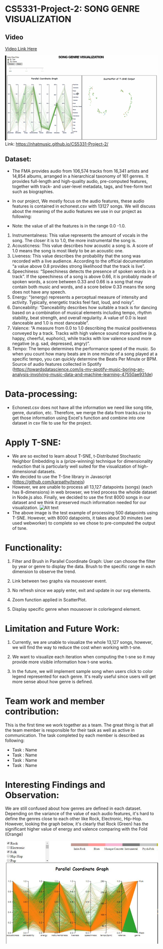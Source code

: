 # CS5331-Project-2: SONG GENRE VISUALIZATION

## Video
[Video Link Here](https://github.com/Nhatmusic/CS5331-Project-2/blob/master/Project%202%20Demo%20Video.mkv)

![Alt text](https://github.com/Nhatmusic/CS5331-Project-2/blob/master/Dataset/p2.Le.Nguyen.Sokolov.gif)
Link: https://nhatmusic.github.io/CS5331-Project-2/

## Dataset:
- The FMA provides audio from 106,574 tracks from 16,341 artists and 14,854 albums, arranged in a hierarchical taxonomy of 161 genres. It provides full-length and high-quality audio, pre-computed features, together with track- and user-level metadata, tags, and free-form text such as biographies.

- In our project, We mostly focus on the audio features, these audio features is contained in echonest.csv with 13127 songs. We will discuss about the meaning of the audio features we use in our project as following:

- Note: the value of all the features is in the range 0.0 -1.0.
1. Instrumentalness: This value represents the amount of vocals in the song. The closer it is to 1.0, the more instrumental the song is.
2. Acousticness: This value describes how acoustic a song is. A score of 1.0 means the song is most likely to be an acoustic one.
3. Liveness: This value describes the probability that the song was recorded with a live audience. According to the official documentation “a value above 0.8 provides strong likelihood that the track is live”.
4. Speechiness: “Speechiness detects the presence of spoken words in a track”. If the speechiness of a song is above 0.66, it is probably made of spoken words, a score between 0.33 and 0.66 is a song that may contain both music and words, and a score below 0.33 means the song does not have any speech.
5. Energy: “(energy) represents a perceptual measure of intensity and activity. Typically, energetic tracks feel fast, loud, and noisy”.
6. Danceability: “Danceability describes how suitable a track is for dancing based on a combination of musical elements including tempo, rhythm stability, beat strength, and overall regularity. A value of 0.0 is least danceable and 1.0 is most danceable”.
7. Valence: “A measure from 0.0 to 1.0 describing the musical positiveness conveyed by a track. Tracks with high valence sound more positive (e.g. happy, cheerful, euphoric), while tracks with low valence sound more negative (e.g. sad, depressed, angry)”.
8. Tempo: The tempo determines the performance speed of the music. So when you count how many beats are in one minute of a song played at a specific tempo, you can quickly determine the Beats Per Minute or BPM.
Source of audio features collected in Spotify (https://towardsdatascience.com/is-my-spotify-music-boring-an-analysis-involving-music-data-and-machine-learning-47550ae931de)

# Data-processing:
- Echonest.csv does not have all the information we need like song title, genre, duration, etc. Therefore, we merge the data from tracks.csv to get those information using Excel's function and combine into one dataset in csv file to use for the project.

# Apply T-SNE:
- We are so excited to learn about T-SNE, t-Distributed Stochastic Neighbor Embedding is a (prize-winning) technique for dimensionality reduction that is particularly well suited for the visualization of high-dimensional datasets.
- We decided to use the T-Sne library in Javascript (https://github.com/karpathy/tsnejs)
- However, we are unable to process all 13,127 datapoints (songs) (each has 8-dimensions) in web browser, we tried process the wholde dataset in Node.js also. Finally, we decided to use the first 8000 songs in our dataset and we think it preserved much information needed for our visualization.
![Alt text](https://github.com/Nhatmusic/CS5331-Project-2/blob/master/Dataset/tsne.gif)
- The above image is the test example of processing 500 datapoints using T-SNE. However, with 8000 datapoints, it takes about 30 minutes (we used webworker) to complete so we chose to pre-computed the output of tsne.

# Functionality:
1. Filter and Brush in Parallel Coordinate Graph: User can choose the filter by year or genre to display the data. Brush to the specific range in each dimension to observe the trend.


2. Link between two graphs via mouseover event.

3. No refresh since we apply enter, exit and update in our svg elements.

4. Zoom function applied in ScatterPlot.

5. Display specific genre when mouseover in colorlegend element.

# Limitation and Future Work:
1. Currently, we are unable to visualize the whole 13,127 songs, however, we will find the way to reduce the cost when working with t-sne.
2. We want to visualize each iteration when computing the t-sne so it may provide more visible information how t-sne works.

3. In the future, we will implement sample song when users click to color legend represented for each genre. It's really useful since users will get more sense about how genre is defined.


# Team work and member contribution:
This is the first time we work together as a team. The great thing is that all the team member is responsible for their task as well as active in communication.
The task completed by each member is described as following:
- Task : Name 
- Task : Name
- Task : Name
- Task : Name


# Interesting Findings and Observation:

We are still confused about how genres are defined in each dataset. Depending on the variance of the value of each audio features, it's hard to define the genres close to each other like Rock, Electronic, Hip-Hop. However, looking the graph below, it's clearly that Rock (Green) has the significant higher value of energy and valence comparing with the Fold (Orange)

![Alt text](https://github.com/Nhatmusic/CS5331-Project-2/blob/master/Dataset/rock-folk.JPG)



